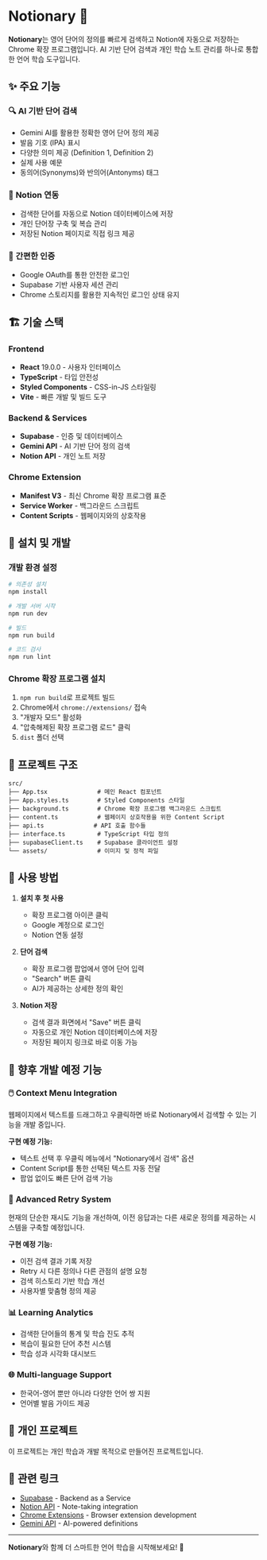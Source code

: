 # Notionary 📖

**Notionary**는 영어 단어의 정의를 빠르게 검색하고 Notion에 자동으로 저장하는 Chrome 확장 프로그램입니다. AI 기반 단어 검색과 개인 학습 노트 관리를 하나로 통합한 언어 학습 도구입니다.

## ✨ 주요 기능

### 🔍 **AI 기반 단어 검색**
- Gemini AI를 활용한 정확한 영어 단어 정의 제공
- 발음 기호 (IPA) 표시
- 다양한 의미 제공 (Definition 1, Definition 2)
- 실제 사용 예문
- 동의어(Synonyms)와 반의어(Antonyms) 태그

### 📝 **Notion 연동**
- 검색한 단어를 자동으로 Notion 데이터베이스에 저장
- 개인 단어장 구축 및 복습 관리
- 저장된 Notion 페이지로 직접 링크 제공

### 🔐 **간편한 인증**
- Google OAuth를 통한 안전한 로그인
- Supabase 기반 사용자 세션 관리
- Chrome 스토리지를 활용한 지속적인 로그인 상태 유지

## 🏗️ 기술 스택

### Frontend
- **React** 19.0.0 - 사용자 인터페이스
- **TypeScript** - 타입 안전성
- **Styled Components** - CSS-in-JS 스타일링
- **Vite** - 빠른 개발 및 빌드 도구

### Backend & Services
- **Supabase** - 인증 및 데이터베이스
- **Gemini API** - AI 기반 단어 정의 검색
- **Notion API** - 개인 노트 저장

### Chrome Extension
- **Manifest V3** - 최신 Chrome 확장 프로그램 표준
- **Service Worker** - 백그라운드 스크립트
- **Content Scripts** - 웹페이지와의 상호작용

## 🚀 설치 및 개발

### 개발 환경 설정

```bash
# 의존성 설치
npm install

# 개발 서버 시작
npm run dev

# 빌드
npm run build

# 코드 검사
npm run lint
```

### Chrome 확장 프로그램 설치

1. `npm run build`로 프로젝트 빌드
2. Chrome에서 `chrome://extensions/` 접속
3. "개발자 모드" 활성화
4. "압축해제된 확장 프로그램 로드" 클릭
5. `dist` 폴더 선택

## 📁 프로젝트 구조

```
src/
├── App.tsx              # 메인 React 컴포넌트
├── App.styles.ts        # Styled Components 스타일
├── background.ts        # Chrome 확장 프로그램 백그라운드 스크립트
├── content.ts           # 웹페이지 상호작용을 위한 Content Script
├── api.ts              # API 호출 함수들
├── interface.ts         # TypeScript 타입 정의
├── supabaseClient.ts    # Supabase 클라이언트 설정
└── assets/              # 이미지 및 정적 파일
```

## 🎯 사용 방법

1. **설치 후 첫 사용**
   - 확장 프로그램 아이콘 클릭
   - Google 계정으로 로그인
   - Notion 연동 설정

2. **단어 검색**
   - 확장 프로그램 팝업에서 영어 단어 입력
   - "Search" 버튼 클릭
   - AI가 제공하는 상세한 정의 확인

3. **Notion 저장**
   - 검색 결과 화면에서 "Save" 버튼 클릭
   - 자동으로 개인 Notion 데이터베이스에 저장
   - 저장된 페이지 링크로 바로 이동 가능

## 🔮 향후 개발 예정 기능

### 🖱️ **Context Menu Integration**
웹페이지에서 텍스트를 드래그하고 우클릭하면 바로 Notionary에서 검색할 수 있는 기능을 개발 중입니다.

**구현 예정 기능:**
- 텍스트 선택 후 우클릭 메뉴에서 "Notionary에서 검색" 옵션
- Content Script를 통한 선택된 텍스트 자동 전달
- 팝업 없이도 빠른 단어 검색 가능

### 🔄 **Advanced Retry System**
현재의 단순한 재시도 기능을 개선하여, 이전 응답과는 다른 새로운 정의를 제공하는 시스템을 구축할 예정입니다.

**구현 예정 기능:**
- 이전 검색 결과 기록 저장
- Retry 시 다른 정의나 다른 관점의 설명 요청
- 검색 히스토리 기반 학습 개선
- 사용자별 맞춤형 정의 제공

### 📊 **Learning Analytics**
- 검색한 단어들의 통계 및 학습 진도 추적
- 복습이 필요한 단어 추천 시스템
- 학습 성과 시각화 대시보드

### 🌐 **Multi-language Support**
- 한국어-영어 뿐만 아니라 다양한 언어 쌍 지원
- 언어별 발음 가이드 제공

## 📝 개인 프로젝트

이 프로젝트는 개인 학습과 개발 목적으로 만들어진 프로젝트입니다.

## 🔗 관련 링크

- [Supabase](https://supabase.com/) - Backend as a Service
- [Notion API](https://developers.notion.com/) - Note-taking integration
- [Chrome Extensions](https://developer.chrome.com/docs/extensions/) - Browser extension development
- [Gemini API](https://ai.google.dev/) - AI-powered definitions

---

**Notionary**와 함께 더 스마트한 언어 학습을 시작해보세요! 🚀